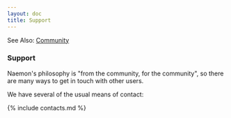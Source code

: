 ```yaml
---
layout: doc
title: Support
---
```


<span class="glyphicon glyphicon-arrow-right"></span> See Also: <a href="/community">Community</a>

### Support

Naemon's philosophy is "from the community, for the community", so there are many
ways to get in touch with other users.

We have several of the usual means of contact:

{% include contacts.md %}
